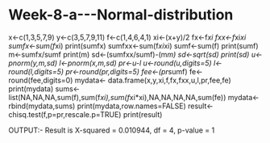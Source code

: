 # Week-8-a---Normal-distribution
x<-c(1,3,5,7,9)
y<-c(3,5,7,9,11)
f<-c(1,4,6,4,1)
xi<-(x+y)/2
fx<-f*xi
fxx<-f*xi*xi
sumfx<-sum(f*xi)
print(sumfx)
sumfxx<-sum(f*xi*xi)
sumf<-sum(f)
print(sumf)
m<-sumfx/sumf
print(m)
sd<-(sumfxx/sumf)-(m*m)
sd<-sqrt(sd)
print(sd)
u<-pnorm(y,m,sd)
l<-pnorm(x,m,sd)
pr<-u-l
u<-round(u,digits=5)
l<-round(l,digits=5)
pr<-round(pr,digits=5)
fee<-(pr*sumf)
fe<-round(fee,digits=0)
mydata<- data.frame(x,y,xi,f,fx,fxx,u,l,pr,fee,fe)
print(mydata)
sums<-list(NA,NA,NA,sum(f),sum(f*xi),sum(f*xi*xi),NA,NA,NA,NA,sum(fe))
mydata<-rbind(mydata,sums)
print(mydata,row.names=FALSE)
result<-chisq.test(f,p=pr,rescale.p=TRUE)
print(result)

OUTPUT:-
Result is X-squared = 0.010944, df = 4, p-value = 1
